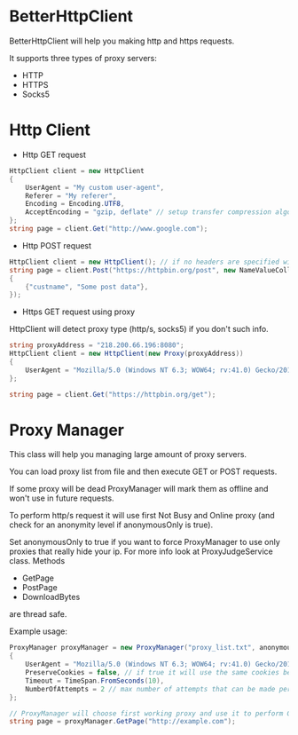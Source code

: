 # BetterHttpClient

BetterHttpClient will help you making http and https requests.

It supports three types of proxy servers:
  - HTTP
  - HTTPS
  - Socks5

# Http Client
- Http GET request
```cs
HttpClient client = new HttpClient
{
    UserAgent = "My custom user-agent",
    Referer = "My referer",
    Encoding = Encoding.UTF8,
    AcceptEncoding = "gzip, deflate" // setup transfer compression algorithm
};
string page = client.Get("http://www.google.com");
```

- Http POST request
```cs
HttpClient client = new HttpClient(); // if no headers are specified will use defaults
string page = client.Post("https://httpbin.org/post", new NameValueCollection
{
    {"custname", "Some post data"},
});
```

- Https GET request using proxy

HttpClient will detect proxy type (http/s, socks5) if you don't such info.
```cs
string proxyAddress = "218.200.66.196:8080";
HttpClient client = new HttpClient(new Proxy(proxyAddress))
{
    UserAgent = "Mozilla/5.0 (Windows NT 6.3; WOW64; rv:41.0) Gecko/20100101 Firefox/41.0"
};

string page = client.Get("https://httpbin.org/get");
```

# Proxy Manager
This class will help you managing large amount of proxy servers.

You can load proxy list from file and then execute GET or POST requests.

If some proxy will be dead ProxyManager will mark them as offline and won't use in future requests.

To perform http/s request it will use first Not Busy and Online proxy (and check for an anonymity level if anonymousOnly is true).

Set anonymousOnly to true if you want to force ProxyManager to use only proxies that really hide your ip. For more info look at ProxyJudgeService class.
Methods
- GetPage
- PostPage
- DownloadBytes

are thread safe.

Example usage:
```cs
ProxyManager proxyManager = new ProxyManager("proxy_list.txt", anonymousOnly: true)
{
    UserAgent = "Mozilla/5.0 (Windows NT 6.3; WOW64; rv:41.0) Gecko/20100101 Firefox/41.0"
    PreserveCookies = false, // if true it will use the same cookies between distinct requests
    Timeout = TimeSpan.FromSeconds(10),
    NumberOfAttempts = 2 // max number of attempts that can be made per one request
};       

// ProxyManager will choose first working proxy and use it to perform GET request
string page = proxyManager.GetPage("http://example.com");
```
